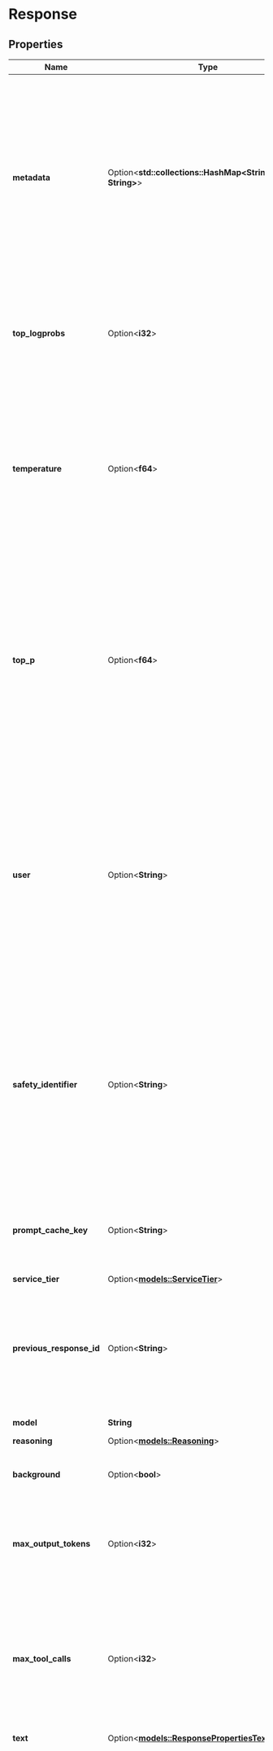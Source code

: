 # Response

## Properties

Name | Type | Description | Notes
------------ | ------------- | ------------- | -------------
**metadata** | Option<**std::collections::HashMap<String, String>**> | Set of 16 key-value pairs that can be attached to an object. This can be useful for storing additional information about the object in a structured format, and querying for objects via API or the dashboard.  Keys are strings with a maximum length of 64 characters. Values are strings with a maximum length of 512 characters.  | [optional]
**top_logprobs** | Option<**i32**> | An integer between 0 and 20 specifying the number of most likely tokens to return at each token position, each with an associated log probability.  | [optional]
**temperature** | Option<**f64**> | What sampling temperature to use, between 0 and 2. Higher values like 0.8 will make the output more random, while lower values like 0.2 will make it more focused and deterministic. We generally recommend altering this or `top_p` but not both.  | [optional]
**top_p** | Option<**f64**> | An alternative to sampling with temperature, called nucleus sampling, where the model considers the results of the tokens with top_p probability mass. So 0.1 means only the tokens comprising the top 10% probability mass are considered.  We generally recommend altering this or `temperature` but not both.  | [optional]
**user** | Option<**String**> | This field is being replaced by `safety_identifier` and `prompt_cache_key`. Use `prompt_cache_key` instead to maintain caching optimizations. A stable identifier for your end-users. Used to boost cache hit rates by better bucketing similar requests and  to help OpenAI detect and prevent abuse. [Learn more](https://platform.openai.com/docs/guides/safety-best-practices#safety-identifiers).  | [optional]
**safety_identifier** | Option<**String**> | A stable identifier used to help detect users of your application that may be violating OpenAI's usage policies. The IDs should be a string that uniquely identifies each user. We recommend hashing their username or email address, in order to avoid sending us any identifying information. [Learn more](https://platform.openai.com/docs/guides/safety-best-practices#safety-identifiers).  | [optional]
**prompt_cache_key** | Option<**String**> | Used by OpenAI to cache responses for similar requests to optimize your cache hit rates. Replaces the `user` field. [Learn more](https://platform.openai.com/docs/guides/prompt-caching).  | [optional]
**service_tier** | Option<[**models::ServiceTier**](ServiceTier.md)> |  | [optional]
**previous_response_id** | Option<**String**> | The unique ID of the previous response to the model. Use this to create multi-turn conversations. Learn more about [conversation state](https://platform.openai.com/docs/guides/conversation-state). Cannot be used in conjunction with `conversation`.  | [optional]
**model** | **String** | ID of the model to use | 
**reasoning** | Option<[**models::Reasoning**](Reasoning.md)> |  | [optional]
**background** | Option<**bool**> | Whether to run the model response in the background. [Learn more](https://platform.openai.com/docs/guides/background).  | [optional]
**max_output_tokens** | Option<**i32**> | An upper bound for the number of tokens that can be generated for a response, including visible output tokens and [reasoning tokens](https://platform.openai.com/docs/guides/reasoning).  | [optional]
**max_tool_calls** | Option<**i32**> | The maximum number of total calls to built-in tools that can be processed in a response. This maximum number applies across all built-in tool calls, not per individual tool. Any further attempts to call a tool by the model will be ignored.  | [optional]
**text** | Option<[**models::ResponsePropertiesText**](ResponseProperties_text.md)> |  | [optional]
**tools** | Option<[**Vec<models::Tool>**](Tool.md)> | An array of tools the model may call while generating a response. You can specify which tool to use by setting the `tool_choice` parameter.  We support the following categories of tools: - **Built-in tools**: Tools that are provided by OpenAI that extend the   model's capabilities, like [web search](https://platform.openai.com/docs/guides/tools-web-search)   or [file search](https://platform.openai.com/docs/guides/tools-file-search). Learn more about   [built-in tools](https://platform.openai.com/docs/guides/tools). - **MCP Tools**: Integrations with third-party systems via custom MCP servers   or predefined connectors such as Google Drive and SharePoint. Learn more about   [MCP Tools](https://platform.openai.com/docs/guides/tools-connectors-mcp). - **Function calls (custom tools)**: Functions that are defined by you,   enabling the model to call your own code with strongly typed arguments   and outputs. Learn more about   [function calling](https://platform.openai.com/docs/guides/function-calling). You can also use   custom tools to call your own code.  | [optional]
**tool_choice** | Option<[**models::ResponsePropertiesToolChoice**](ResponseProperties_tool_choice.md)> |  | [optional]
**prompt** | Option<[**models::Prompt**](Prompt.md)> |  | [optional]
**truncation** | Option<**String**> | The truncation strategy to use for the model response. - `auto`: If the input to this Response exceeds   the model's context window size, the model will truncate the   response to fit the context window by dropping items from the beginning of the conversation. - `disabled` (default): If the input size will exceed the context window   size for a model, the request will fail with a 400 error.  | [optional]
**id** | **String** | Unique identifier for this Response.  | 
**object** | **String** | The object type of this resource - always set to `response`.  | 
**status** | Option<**String**> | The status of the response generation. One of `completed`, `failed`, `in_progress`, `cancelled`, `queued`, or `incomplete`.  | [optional]
**created_at** | **f64** | Unix timestamp (in seconds) of when this Response was created.  | 
**error** | Option<[**models::ResponseError**](ResponseError.md)> |  | 
**incomplete_details** | Option<[**models::ResponseAllOfIncompleteDetails**](Response_allOf_incomplete_details.md)> |  | 
**output** | [**Vec<serde_json::Value>**](serde_json::Value.md) | An array of content items generated by the model.  - The length and order of items in the `output` array is dependent   on the model's response. - Rather than accessing the first item in the `output` array and   assuming it's an `assistant` message with the content generated by   the model, you might consider using the `output_text` property where   supported in SDKs.  | 
**instructions** | Option<[**models::ResponseAllOfInstructions**](Response_allOf_instructions.md)> |  | 
**output_text** | Option<**String**> | SDK-only convenience property that contains the aggregated text output from all `output_text` items in the `output` array, if any are present. Supported in the Python and JavaScript SDKs.  | [optional]
**usage** | Option<[**models::ResponseUsage**](ResponseUsage.md)> |  | [optional]
**parallel_tool_calls** | **bool** | Whether to allow the model to run tool calls in parallel.  | 
**conversation** | Option<[**models::Conversation2**](Conversation-2.md)> |  | [optional]

[[Back to Model list]](../README.md#documentation-for-models) [[Back to API list]](../README.md#documentation-for-api-endpoints) [[Back to README]](../README.md)


